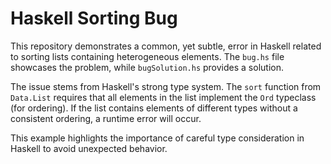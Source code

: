# Haskell Sorting Bug
This repository demonstrates a common, yet subtle, error in Haskell related to sorting lists containing heterogeneous elements.  The `bug.hs` file showcases the problem, while `bugSolution.hs` provides a solution.

The issue stems from Haskell's strong type system. The `sort` function from `Data.List` requires that all elements in the list implement the `Ord` typeclass (for ordering). If the list contains elements of different types without a consistent ordering, a runtime error will occur.

This example highlights the importance of careful type consideration in Haskell to avoid unexpected behavior.
